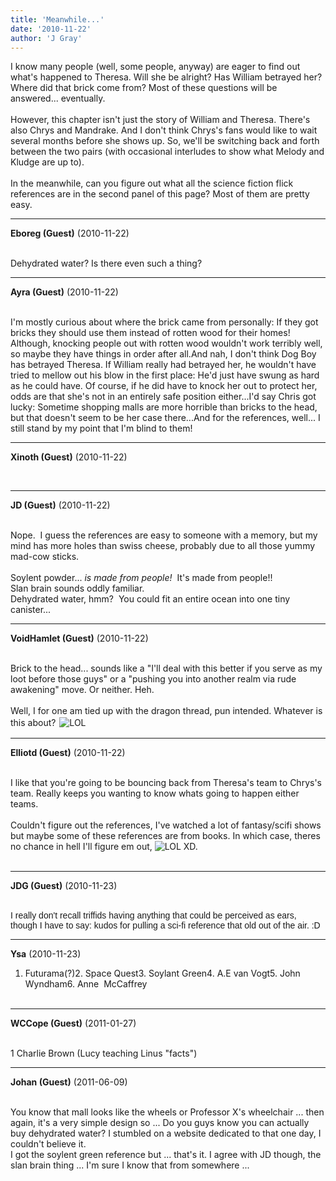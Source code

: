 ```yaml
---
title: 'Meanwhile...'
date: '2010-11-22'
author: 'J Gray'
---
```


I know many people (well, some people, anyway) are eager to find out what's happened to Theresa. Will she be alright? Has William betrayed her? Where did that brick come from? Most of these questions will be answered... eventually.<br><br>However, this chapter isn't just the story of William and Theresa. There's also Chrys and Mandrake. And I don't think Chrys's fans would like to wait several months before she shows up. So, we'll be switching back and forth between the two pairs (with occasional interludes to show what Melody and Kludge are up to). <br><br>In the meanwhile, can you figure out what all the science fiction flick references are in the second panel of this page? Most of them are pretty easy.<br>

---
**Eboreg (Guest)** (2010-11-22)

<br> Dehydrated water? Is there even such a thing?<br>

---
**Ayra (Guest)** (2010-11-22)

<br>I'm mostly curious about where the brick came from personally: If they got bricks they should use them instead of rotten wood for their homes! Although, knocking people out with rotten wood wouldn't work terribly well, so maybe they have things in order after all.And nah, I don't think Dog Boy has betrayed Theresa. If William really had betrayed her, he wouldn't have tried to mellow out his blow in the first place: He'd just have swung as hard as he could have. Of course, if he did have to knock her out to protect her, odds are that she's not in an entirely safe position either...I'd say Chris got lucky: Sometime shopping malls are more horrible than bricks to the head, but that doesn't seem to be her case there...And for the references, well... I still stand by my point that I'm blind to them!&nbsp;

---
**Xinoth (Guest)** (2010-11-22)

<br>

---
**JD (Guest)** (2010-11-22)

<br> Nope.&nbsp; I guess the references are easy to someone with a memory, but my mind has more holes than swiss cheese, probably due to all those yummy mad-cow sticks.<br><br>Soylent powder... <span style="font-style: italic;">is made from people!</span>&nbsp; It's made from people!!<br>Slan brain sounds oddly familiar.<br>Dehydrated water, hmm?&nbsp; You could fit an entire ocean into one tiny canister...<br>

---
**VoidHamlet (Guest)** (2010-11-22)

<br> Brick to the head... sounds like a "I'll deal with this better if you serve as my loot before those guys" or a "pushing you into another realm via rude awakening" move. Or neither. Heh.<br><br>Well, I for one am tied up with the dragon thread, pun intended. Whatever is this about? <img alt=" LOL " src="/smilies/laugh.gif" border="0" hspace="2" vspace="2"><br>

---
**Elliotd (Guest)** (2010-11-22)

<br> I like that you're going to be bouncing back from Theresa's team to Chrys's team. Really keeps you wanting to know whats going to happen either teams.<br><br>Couldn't figure out the references, I've watched a lot of fantasy/scifi shows but maybe some of these references are from books. In which case, theres no chance in hell I'll figure em out, <img src="/smilies/laugh.gif" alt="LOL" border="0"> XD.<br><br>

---
**JDG (Guest)** (2010-11-23)

<br> <span style="font-family: Arial;">I really don't recall triffids having anything that could be perceived as ears, though I have to say: kudos for pulling a sci-fi reference that old out of the air. :D<br></span>

---
**Ysa** (2010-11-23)

1. Futurama(?)2. Space Quest3. Soylant Green4. A.E van Vogt5. John Wyndham6. Anne&nbsp; McCaffrey<br><br>

---
**WCCope (Guest)** (2011-01-27)

<br> 1 Charlie Brown (Lucy teaching Linus "facts")<br>

---
**Johan (Guest)** (2011-06-09)

<br> You know that mall looks like the wheels or Professor X's wheelchair ... then again, it's a very simple design so ... Do you guys know you can actually buy dehydrated water? I stumbled on a website dedicated to that one day, I couldn't believe it.&nbsp; <br>I got the soylent green reference but ... that's it. I agree with JD though, the slan brain thing ... I'm sure I know that from somewhere ...<br>

